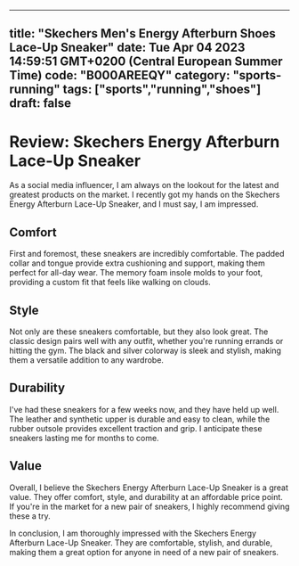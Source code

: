 
---
title: "Skechers Men's Energy Afterburn Shoes Lace-Up Sneaker" 
date: Tue Apr 04 2023 14:59:51 GMT+0200 (Central European Summer Time)
code: "B000AREEQY"
category: "sports-running"
tags: ["sports","running","shoes"] 
draft: false
---
    
# Review: Skechers Energy Afterburn Lace-Up Sneaker

As a social media influencer, I am always on the lookout for the latest and greatest products on the market. I recently got my hands on the Skechers Energy Afterburn Lace-Up Sneaker, and I must say, I am impressed.

## Comfort

First and foremost, these sneakers are incredibly comfortable. The padded collar and tongue provide extra cushioning and support, making them perfect for all-day wear. The memory foam insole molds to your foot, providing a custom fit that feels like walking on clouds.

## Style

Not only are these sneakers comfortable, but they also look great. The classic design pairs well with any outfit, whether you're running errands or hitting the gym. The black and silver colorway is sleek and stylish, making them a versatile addition to any wardrobe.

## Durability

I've had these sneakers for a few weeks now, and they have held up well. The leather and synthetic upper is durable and easy to clean, while the rubber outsole provides excellent traction and grip. I anticipate these sneakers lasting me for months to come.

## Value

Overall, I believe the Skechers Energy Afterburn Lace-Up Sneaker is a great value. They offer comfort, style, and durability at an affordable price point. If you're in the market for a new pair of sneakers, I highly recommend giving these a try.

In conclusion, I am thoroughly impressed with the Skechers Energy Afterburn Lace-Up Sneaker. They are comfortable, stylish, and durable, making them a great option for anyone in need of a new pair of sneakers.